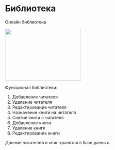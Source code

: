 # Библиотека
Онлайн библиотека

<img src="https://archive.prosv.ru/_data/pages/212/1_1.png" width="250" height="170">

Функционал библиотеки:
1. Добавление читателя
2. Удаление читателя
3. Редактирование читателя
4. Назначение книги на читателя
5. Снятие книги с читателя
6. Добавление книги
7. Удаление книги
8. Редактирование книги

Данные читателей и книг хранятся в базе данных.

